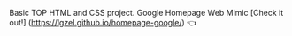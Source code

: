 Basic TOP HTML and CSS project.
Google Homepage Web Mimic
[Check it out!] (https://lgzel.github.io/homepage-google/) :point_left:
